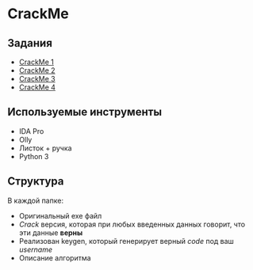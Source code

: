 # CrackMe

## Задания

  - [CrackMe 1](/CrackMe_1)  
  - [CrackMe 2](/CrackMe_2)  
  - [CrackMe 3](/CrackMe_3)  
  - [CrackMe 4](/CrackMe_4)  

## Используемые инструменты

  - IDA Pro
  - Olly
  - Листок + ручка
  - Python 3
  
## Структура 

В каждой папке:  
  - Оригинальный exe файл
  - *Crack* версия, которая при любых введенных данных говорит, что эти данные **верны**  
  - Реализован keygen, который генерирует верный *code* под ваш *username*  
  - Описание алгоритма  
